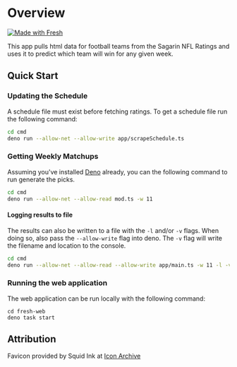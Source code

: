# Overview

[![Made with Fresh](https://fresh.deno.dev/fresh-badge.svg)](https://fresh.deno.dev)

This app pulls html data for football teams from the Sagarin NFL Ratings and
uses it to predict which team will win for any given week.

## Quick Start

### Updating the Schedule

A schedule file must exist before fetching ratings. To get a schedule file run
the following command:

```sh
cd cmd
deno run --allow-net --allow-write app/scrapeSchedule.ts
```

### Getting Weekly Matchups

Assuming you've installed [Deno](https://deno.land/#installation) already, you
can the following command to run generate the picks.

```sh
cd cmd
deno run --allow-net --allow-read mod.ts -w 11
```

#### Logging results to file

The results can also be written to a file with the `-l` and/or `-v` flags. When
doing so, also pass the `--allow-write` flag into deno. The `-v` flag will write
the filename and location to the console.

```sh
cd cmd
deno run --allow-net --allow-read --allow-write app/main.ts -w 11 -l -v
```

### Running the web application

The web application can be run locally with the following command:

```
cd fresh-web
deno task start
```

## Attribution

Favicon provided by Squid Ink at
[Icon Archive](https://iconarchive.com/show/free-flat-sample-icons-by-thesquid.ink/football-icon.html)
